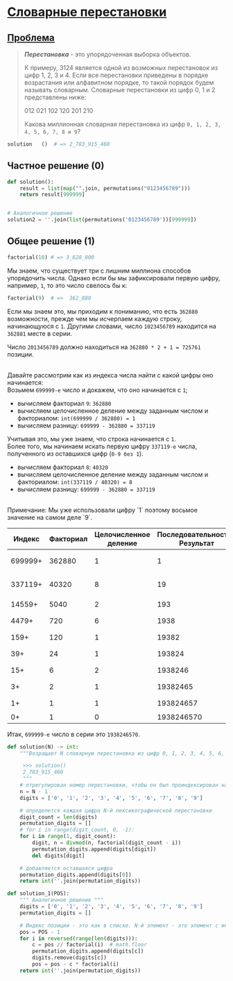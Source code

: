 # [Словарные перестановки](TODO)

## [Проблема](https://euler.jakumo.org/problems/view/24.html)


> ***Перестановка*** - это упорядоченная выборка объектов. 
> 
> К примеру, 3124 является одной из возможных перестановок из цифр 1, 2, 3 и 4. 
> Если все перестановки приведены в порядке возрастания или алфавитном порядке, то такой порядок будем называть словарным.
>  Словарные перестановки из цифр 0, 1 и 2 представлены ниже:
> 
> 012   021   102   120   201   210
> 
> Какова миллионная словарная перестановка из цифр `0, 1, 2, 3, 4, 5, 6, 7, 8 и 9`?

``` python
solution   ()  # => 2_783_915_460
```

## Частное решение (0)
```python
def solution():
    result = list(map("".join, permutations("0123456789")))
    return result[999999]


# Аналогичное решение
solution2 = ''.join(list(permutations('0123456789'))[999999])
```

## Общее решение (1)

```python
factorial(10) # => 3_628_800
```
Мы знаем, что существует три с лишним миллиона способов упорядочить числа.
Однако если бы мы зафиксировали первую цифру, например, `1`, то это число свелось бы к:

```python
factorial(9)  # =>  362_880
```
Если мы знаем это, мы приходим к пониманию, что есть `362880` возможности, прежде чем мы исчерпаем каждую строку, начинающуюся с `1`.
Другими словами, число `1023456789` находится на `362881` месте в серии.

Число `2013456789` должно находиться на `362880 * 2 + 1 = 725761` позиции.

<br>Давайте рассмотрим как из индекса числа найти с какой цифры оно начинается:
<br>Возьмем `699999-е` число и докажем, что оно начинается с `1`;
- вычисляем факториал `9`: `362880`
- вычисляем целочисленное деление между заданным числом и факториалом: `int(699999 / 362880) = 1`
- вычисляем разницу: `699999 - 362880 = 337119` 

Учитывая это, мы уже знаем, что строка начинается с `1`. 
<br>Более того, мы начинаем искать первую цифру `337119-е` числа, полученного из оставшихся цифр (`0-9 без 1`).
- вычисляем факториал `8`: `40320`
- вычисляем целочисленное деление между заданным числом и факториалом: `int(337119 / 40320) = 8`
- вычисляем разницу: `699999 - 362880 = 337119` 
<br>
Примечание: Мы уже использовали цифру `1` поэтому восьмое значение на самом деле `9`.

Индекс  | Факториал|Целочисленное деление| Последовательность-Результат|	Оставшиеся цифры|	Разница             |
| ------ | --------- | ----------------  | ----------                  | ---------         | --------------------- |
| 699999+ | 362880    | 1                | 1                           | 023456789         | `699999 - 362880 * 1` |
| 337119+ | 40320     | 8                | 19                          | 02345678          | `337119 - 40320 * 8`  |
| 14559+  | 5040      | 2                | 193                         | 0245678           | `14559 - 5040 * 2`    |
| 4479+   | 720       | 6                | 1938                        | 024567            | `4479 - 720 * 6`      |
| 159+    | 120       | 1                | 19382                       | 04567             | `159 - 120 * 1`       |
| 39+     | 24        | 1                | 193824                      | 0567              | `39 - 24 * 1`         |
| 15+     | 6         | 2                | 1938246                     | 057               | `15 - 6 * 2`          |
| 3+      | 2         | 1                | 19382465                    | 07                | `3 - 2 * 1`           |
| 1+      | 1         | 1                | 193824657                   | 0                 | `1 - 1 * 1`           |
| 0+      | 1         | 0                | 1938246570                  |                   | `0`                   |

Итак, `699999-е`  число в серии это `1938246570`.

```python
def solution(N) -> int:
    """Возращает N словарную перестановка из цифр 0, 1, 2, 3, 4, 5, 6, 7, 8 и 9.

     >>> solution()
     2_783_915_460
     """
    # отрегулирован номер перестановки, чтобы он был проиндексирован на ноль
    n = N - 1
    digits = ['0', '1', '2', '3', '4', '5', '6', '7', '8', '9']

    # определется каждая цифра N-й лексикографической перестановки
    digit_count = len(digits)
    permutation_digits = []
    # for i in range(digit_count, 0, -1):
    for i in range(1, digit_count):
        digit, n = divmod(n, factorial(digit_count - i))
        permutation_digits.append(digits[digit])
        del digits[digit]

    # добавляется оставшаяся цифра
    permutation_digits.append(digits[0])
    return int(''.join(permutation_digits))

def solution_1(POS):
    """ Аналогичное решение """
    digits = ['0', '1', '2', '3', '4', '5', '6', '7', '8', '9']
    permutation_digits = []

    # Индекс позиции - это как в списке. N-й элемент - это элемент с индексом n-1
    pos = POS - 1
    for i in reversed(range(len(digits))):
        c = pos // factorial(i)  # math.floor
        permutation_digits.append(digits[c])
        digits.remove(digits[c])
        pos = pos - c * factorial(i)
    return int(''.join(permutation_digits))

```


